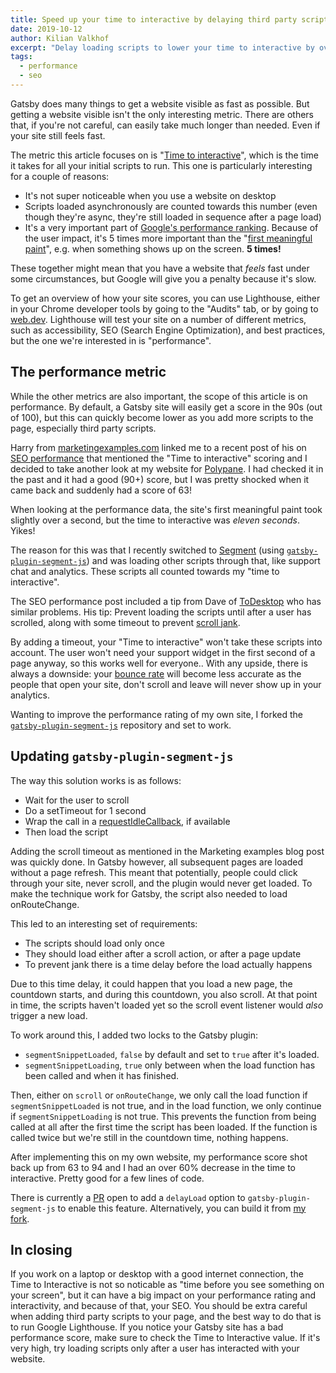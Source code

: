 ```yaml
---
title: Speed up your time to interactive by delaying third party scripts
date: 2019-10-12
author: Kilian Valkhof
excerpt: "Delay loading scripts to lower your time to interactive by over 60%"
tags:
  - performance
  - seo
---
```


Gatsby does many things to get a website visible as fast as possible. But getting a website visible isn't the only interesting metric. There are others that, if you're not careful, can easily take much longer than needed. Even if your site still feels fast.

The metric this article focuses on is "[Time to interactive](https://developers.google.com/web/tools/lighthouse/audits/time-to-interactive)", which is the time it takes for all your initial scripts to run. This one is particularly interesting for a couple of reasons:

- It's not super noticeable when you use a website on desktop
- Scripts loaded asynchronously are counted towards this number (even though they're async, they're still loaded in sequence after a page load)
- It's a very important part of [Google's performance ranking](https://github.com/GoogleChrome/lighthouse/blob/master/docs/scoring.md). Because of the user impact, it's 5 times more important than the "[first meaningful paint](https://developers.google.com/web/tools/lighthouse/audits/first-meaningful-paint)", e.g. when something shows up on the screen. **5 times!**

These together might mean that you have a website that _feels_ fast under some circumstances, but Google will give you a penalty because it's slow.

To get an overview of how your site scores, you can use Lighthouse, either in your Chrome developer tools by going to the "Audits" tab, or by going to [web.dev](https://web.dev/measure). Lighthouse will test your site on a number of different metrics, such as accessibility, SEO (Search Engine Optimization), and best practices, but the one we're interested in is "performance".

## The performance metric

While the other metrics are also important, the scope of this article is on performance. By default, a Gatsby site will easily get a score in the 90s (out of 100), but this can quickly become lower as you add more scripts to the page, especially third party scripts.

Harry from [marketingexamples.com](https://marketingexamples.com/) linked me to a recent post of his on [SEO performance](https://marketingexamples.com/seo/performance) that mentioned the "Time to interactive" scoring and I decided to take another look at my website for [Polypane](https://polypane.rocks). I had checked it in the past and it had a good (90+) score, but I was pretty shocked when it came back and suddenly had a score of 63!

When looking at the performance data, the site's first meaningful paint took slightly over a second, but the time to interactive was _eleven seconds_. Yikes!

The reason for this was that I recently switched to [Segment](https://segment.com) (using [`gatsby-plugin-segment-js`](/packages/gatsby-plugin-segment-js/)) and was loading other scripts through that, like support chat and analytics. These scripts all counted towards my "time to interactive".

The SEO performance post included a tip from Dave of [ToDesktop](https://www.todesktop.com/) who has similar problems. His tip: Prevent loading the scripts until after a user has scrolled, along with some timeout to prevent [scroll jank](http://jankfree.org/).

By adding a timeout, your "Time to interactive" won't take these scripts into account. The user won't need your support widget in the first second of a page anyway, so this works well for everyone.. With any upside, there is always a downside: your [bounce rate](https://support.google.com/analytics/answer/1009409?hl=en) will become less accurate as the people that open your site, don't scroll and leave will never show up in your analytics.

Wanting to improve the performance rating of my own site, I forked the [`gatsby-plugin-segment-js`](https://github.com/Kilian/gatsby-plugin-segment-js) repository and set to work.

## Updating `gatsby-plugin-segment-js`

The way this solution works is as follows:

- Wait for the user to scroll
- Do a setTimeout for 1 second
- Wrap the call in a [requestIdleCallback](https://developer.mozilla.org/en-US/docs/Web/API/Window/requestIdleCallback), if available
- Then load the script

Adding the scroll timeout as mentioned in the Marketing examples blog post was quickly done. In Gatsby however, all subsequent pages are loaded without a page refresh. This meant that potentially, people could click through your site, never scroll, and the plugin would never get loaded. To make the technique work for Gatsby, the script also needed to load onRouteChange.

This led to an interesting set of requirements:

- The scripts should load only once
- They should load either after a scroll action, or after a page update
- To prevent jank there is a time delay before the load actually happens

Due to this time delay, it could happen that you load a new page, the countdown starts, and during this countdown, you also scroll. At that point in time, the scripts haven't loaded yet so the scroll event listener would _also_ trigger a new load.

To work around this, I added two locks to the Gatsby plugin:

- `segmentSnippetLoaded`, `false` by default and set to `true` after it's loaded.
- `segmentSnippetLoading`, `true` only between when the load function has been called and when it has finished.

Then, either on `scroll` or `onRouteChange`, we only call the load function if `segmentSnippetLoaded` is not true, and in the load function, we only continue if `segmentSnippetLoading` is not true. This prevents the function from being called at all after the first time the script has been loaded. If the function is called twice but we're still in the countdown time, nothing happens.

After implementing this on my own website, my performance score shot back up from 63 to 94 and I had an over 60% decrease in the time to interactive. Pretty good for a few lines of code.

There is currently a [PR](https://github.com/benjaminhoffman/gatsby-plugin-segment-js/pull/19) open to add a `delayLoad` option to `gatsby-plugin-segment-js` to enable this feature. Alternatively, you can build it from [my fork](https://github.com/Kilian/gatsby-plugin-segment-js).

## In closing

If you work on a laptop or desktop with a good internet connection, the Time to Interactive is not so noticable as "time before you see something on your screen", but it can have a big impact on your performance rating and interactivity, and because of that, your SEO. You should be extra careful when adding third party scripts to your page, and the best way to do that is to run Google Lighthouse. If you notice your Gatsby site has a bad performance score, make sure to check the Time to Interactive value. If it's very high, try loading scripts only after a user has interacted with your website.
